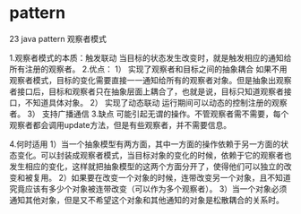 # pattern
23 java pattern
观察者模式

1.观察者模式的本质：触发联动
当目标的状态发生改变时，就是触发相应的通知给所有注册的观察者。
2.优点：
  1） 实现了观察者和目标之间的抽象耦合
      如果不用观察者模式，目标的变化需要直接一一通知给所有的观察者对象。但是抽象出观察者接口后，目标和观察者只在抽象层面上耦合了，也就是说，目标只知道观察者接口，不知道具体对象。
  2） 实现了动态联动
      运行期间可以动态的控制注册的观察者。
  3） 支持广播通信
3.缺点
  可能引起无谓的操作。不管观察者需不需要，每个观察者都会调用update方法，但是有些观察者，并不需要信息。

4.何时适用
  1）当一个抽象模型有两方面，其中一方面的操作依赖于另一方面的状态变化。可以封装成观察者模式，当目标对象的变化的时候，依赖于它的观察者也发生相应的变化，这样就把抽象模型的这两个方面分开了，使得他们可以独立的改变和被复用。
  2）如果要在改变一个对象的时候，连带改变另一个对象，且不知道究竟应该有多少个对象被连带改变（可以作为多个观察者）。
  3）当一个对象必须通知其他对象，但是又不希望这个对象和其他通知的对象是松散耦合的关系时。

